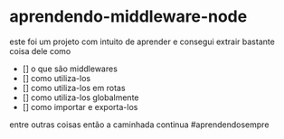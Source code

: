 # aprendendo-middleware-node

este foi um projeto com intuito de aprender e consegui extrair bastante coisa dele como  
- [] o que são middlewares
- [] como utiliza-los
- [] como utiliza-los em rotas
- [] como utiliza-los globalmente
- [] como importar e exporta-los

entre outras coisas então a caminhada continua #aprendendosempre
